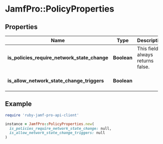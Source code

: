 # JamfPro::PolicyProperties

## Properties

| Name | Type | Description | Notes |
| ---- | ---- | ----------- | ----- |
| **is_policies_require_network_state_change** | **Boolean** | This field always returns false. | [optional][default to false] |
| **is_allow_network_state_change_triggers** | **Boolean** |  | [optional][default to true] |

## Example

```ruby
require 'ruby-jamf-pro-api-client'

instance = JamfPro::PolicyProperties.new(
  is_policies_require_network_state_change: null,
  is_allow_network_state_change_triggers: null
)
```

